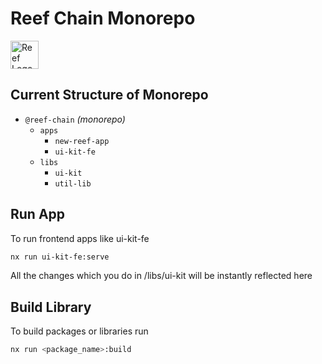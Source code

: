 # Reef Chain Monorepo
  <a alt="Reef Logo" href="https://reef.io" target="_blank" rel="noreferrer">
    <img src="https://github.com/anukulpandey/reef-chain-monorepo/assets/62092256/e4e0f68a-3728-49ca-82d3-03eacfc30318" width="45" alt="Reef Logo">
  </a>

## Current Structure of Monorepo
- `@reef-chain` _(monorepo)_
  - `apps`
    - `new-reef-app`
    - `ui-kit-fe`
  - `libs`
    - `ui-kit`
    - `util-lib`
   
## Run App

To run frontend apps like ui-kit-fe

```bash
nx run ui-kit-fe:serve
```

All the changes which you do in /libs/ui-kit will be instantly reflected here

## Build Library

To build packages or libraries run 

```bash
nx run <package_name>:build
```
